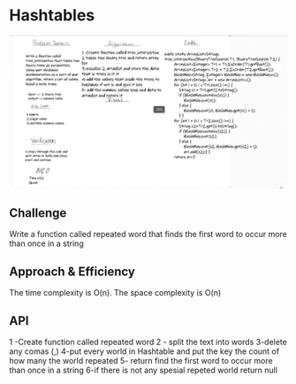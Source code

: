 # Hashtables

![code31](./32.jpg)  

## Challenge
Write a function called repeated word that finds the first word to occur more than once in a string

## Approach & Efficiency
The time complexity is O(n).
The space complexity is O(n)
## API

1 -Create function called repeated word
2 - split the text into words
3-delete any comas (,)
4-put every world in Hashtable and put the key the count of how many the world repeated
5- return find the first word to occur more than once in a string
6-if there is not any spesial repeted world return null
